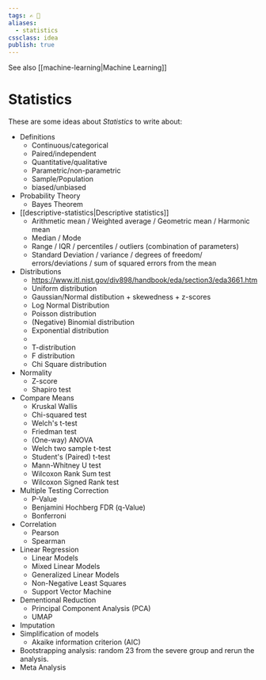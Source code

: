 ```yaml
---
tags: ✍️ 📒
aliases:
  - statistics
cssclass: idea
publish: true
---
```


See also [[machine-learning|Machine Learning]]

# Statistics
These are some ideas about _Statistics_ to write about:

 - Definitions
   - Continuous/categorical
   - Paired/independent
   - Quantitative/qualitative
   - Parametric/non-parametric
   - Sample/Population
   - biased/unbiased
 - Probability Theory
   - Bayes Theorem
 - [[descriptive-statistics|Descriptive statistics]]
   - Arithmetic mean / Weighted average / Geometric mean / Harmonic mean
   - Median / Mode
   - Range / IQR / percentiles / outliers (combination of parameters)
   - Standard Deviation / variance / degrees of freedom/ errors/deviations / sum of squared errors from the mean
 - Distributions
   - https://www.itl.nist.gov/div898/handbook/eda/section3/eda3661.htm
   - Uniform distribution
   - Gaussian/Normal distibution + skewedness + z-scores
   - Log Normal Distribution
   - Poisson distribution
   - (Negative) Binomial distribution
   - Exponential distribution
   - 
   - T-distribution
   - F distribution
   - Chi Square distribution
 - Normality
   - Z-score
   - Shapiro test
 - Compare Means
   - Kruskal Wallis
   - Chi-squared test
   - Welch's t-test
   - Friedman test
   - (One-way) ANOVA
   - Welch two sample t-test
   - Student's (Paired) t-test
   - Mann-Whitney U test
   - Wilcoxon Rank Sum test
   - Wilcoxon Signed Rank test
 - Multiple Testing Correction
   - P-Value
   - Benjamini Hochberg FDR (q-Value)
   - Bonferroni
 - Correlation
   - Pearson
   - Spearman
 - Linear Regression
   - Linear Models
   - Mixed Linear Models
   - Generalized Linear Models
   - Non-Negative Least Squares
   - Support Vector Machine
 - Dementional Reduction
   - Principal Component Analysis (PCA)
   -  UMAP
 - Imputation 
 - Simplification of models
   - Akaike information criterion (AIC)
 - Bootstrapping analysis: random 23 from the severe group and rerun the analysis.
 - Meta Analysis

 